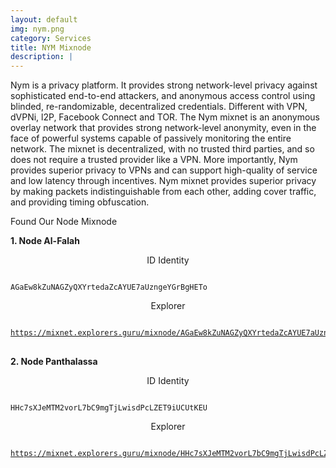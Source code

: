 ```yaml
---
layout: default
img: nym.png
category: Services
title: NYM Mixnode
description: |
---
```

Nym is a privacy platform. It provides strong network-level privacy against sophisticated end-to-end attackers, and anonymous access control using blinded, re-randomizable, decentralized credentials. Different with VPN, dVPNi, l2P, Facebook Connect and TOR. The Nym mixnet is an anonymous overlay network that provides strong network-level anonymity, even in the face of powerful systems capable of passively monitoring the entire network. The mixnet is decentralized, with no trusted third parties, and so does not require a trusted provider like a VPN. More importantly, Nym provides superior privacy to VPNs and can support high-quality of service and low latency through incentives. Nym mixnet provides superior privacy by making packets indistinguishable from each other, adding cover traffic, and providing timing obfuscation.



Found Our Node Mixnode

<b> 1. Node Al-Falah </b> 
<br>
   <p align="center">ID Identity </p>

<code>
AGaEw8kZuNAGZyQXYrtedaZcAYUE7aUzngeYGrBgHETo
</code>
   <p align="center">Explorer</p>
<pre>
<code>
<a href="https://mixnet.explorers.guru/mixnode/AGaEw8kZuNAGZyQXYrtedaZcAYUE7aUzngeYGrBgHETo" target="_blank">https://mixnet.explorers.guru/mixnode/AGaEw8kZuNAGZyQXYrtedaZcAYUE7aUzngeYGrBgHETo</a>
</code>
</pre>

<b> 2. Node Panthalassa </b> 
<br>
  <p align="center">ID Identity</p>
<code>
HHc7sXJeMTM2vorL7bC9mgTjLwisdPcLZET9iUCUtKEU
</code>

<p align="center">Explorer</p>
<pre>
<code>
<a href="https://mixnet.explorers.guru/mixnode/HHc7sXJeMTM2vorL7bC9mgTjLwisdPcLZET9iUCUtKEU" target="_blank">https://mixnet.explorers.guru/mixnode/HHc7sXJeMTM2vorL7bC9mgTjLwisdPcLZET9iUCUtKEU</a>
</code>
</pre>

